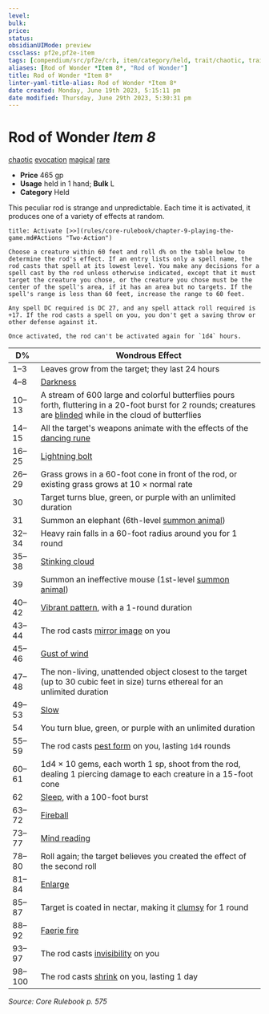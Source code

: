 ```yaml
---
level:
bulk:
price:
status:
obsidianUIMode: preview
cssclass: pf2e,pf2e-item
tags: [compendium/src/pf2e/crb, item/category/held, trait/chaotic, trait/evocation, trait/magical, trait/rare]
aliases: [Rod of Wonder *Item 8*, "Rod of Wonder"]
title: Rod of Wonder *Item 8*
linter-yaml-title-alias: Rod of Wonder *Item 8*
date created: Monday, June 19th 2023, 5:15:11 pm
date modified: Thursday, June 29th 2023, 5:30:31 pm
---
```


# Rod of Wonder *Item 8*

[chaotic](rules/traits/chaotic.md) [evocation](rules/traits/evocation.md) [magical](rules/traits/magical.md) [rare](rules/traits/rare.md)  

- **Price** 465 gp
- **Usage** held in 1 hand; **Bulk** L
- **Category** Held

This peculiar rod is strange and unpredictable. Each time it is activated, it produces one of a variety of effects at random.

```ad-embed-ability
title: Activate [>>](rules/core-rulebook/chapter-9-playing-the-game.md#Actions "Two-Action")

Choose a creature within 60 feet and roll d% on the table below to determine the rod's effect. If an entry lists only a spell name, the rod casts that spell at its lowest level. You make any decisions for a spell cast by the rod unless otherwise indicated, except that it must target the creature you chose, or the creature you chose must be the center of the spell's area, if it has an area but no targets. If the spell's range is less than 60 feet, increase the range to 60 feet.

Any spell DC required is DC 27, and any spell attack roll required is +17. If the rod casts a spell on you, you don't get a saving throw or other defense against it.

Once activated, the rod can't be activated again for `1d4` hours.
```

| D% | Wondrous Effect |
|----|-----------------|
| 1–3 | Leaves grow from the target; they last 24 hours |
| 4–8 | [Darkness](compendium/spells/darkness.md) |
| 10–13 | A stream of 600 large and colorful butterflies pours forth, fluttering in a 20-foot burst for 2 rounds; creatures are [blinded](rules/conditions.md#Blinded) while in the cloud of butterflies |
| 14–15 | All the target's weapons animate with the effects of the [dancing rune](compendium/equipment/items/dancing.md) |
| 16–25 | [Lightning bolt](compendium/spells/lightning-bolt.md) |
| 26–29 | Grass grows in a 60-foot cone in front of the rod, or existing grass grows at 10 × normal rate |
| 30 | Target turns blue, green, or purple with an unlimited duration |
| 31 | Summon an elephant (6th-level [summon animal](compendium/spells/summon-animal.md)) |
| 32–34 | Heavy rain falls in a 60-foot radius around you for 1 round |
| 35–38 | [Stinking cloud](compendium/spells/stinking-cloud.md) |
| 39 | Summon an ineffective mouse (1st-level [summon animal](compendium/spells/summon-animal.md)) |
| 40–42 | [Vibrant pattern](compendium/spells/vibrant-pattern.md), with a 1-round duration |
| 43–44 | The rod casts [mirror image](compendium/spells/mirror-image.md) on you |
| 45–46 | [Gust of wind](compendium/spells/gust-of-wind.md) |
| 47–48 | The non-living, unattended object closest to the target (up to 30 cubic feet in size) turns ethereal for an unlimited duration |
| 49–53 | [Slow](compendium/spells/slow.md) |
| 54 | You turn blue, green, or purple with an unlimited duration |
| 55–59 | The rod casts [pest form](compendium/spells/pest-form.md) on you, lasting `1d4` rounds |
| 60–61 | 1d4 × 10 gems, each worth 1 sp, shoot from the rod, dealing 1 piercing damage to each creature in a 15-foot cone |
| 62 | [Sleep](compendium/spells/sleep.md), with a 100-foot burst |
| 63–72 | [Fireball](compendium/spells/fireball.md) |
| 73–77 | [Mind reading](compendium/spells/mind-reading.md) |
| 78–80 | Roll again; the target believes you created the effect of the second roll |
| 81–84 | [Enlarge](compendium/spells/enlarge.md) |
| 85–87 | Target is coated in nectar, making it [clumsy](rules/conditions.md#Clumsy) for 1 round |
| 88–92 | [Faerie fire](compendium/spells/faerie-fire.md) |
| 93–97 | The rod casts [invisibility](compendium/spells/invisibility.md) on you |
| 98–100 | The rod casts [shrink](compendium/spells/shrink.md) on you, lasting 1 day |

*Source: Core Rulebook p. 575*
